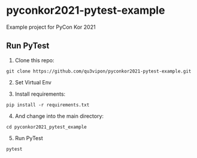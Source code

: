 # pyconkor2021-pytest-example
Example project for PyCon Kor 2021

## Run PyTest
1. Clone this repo:
```
git clone https://github.com/qu3vipon/pyconkor2021-pytest-example.git
```

2. Set Virtual Env

3. Install requirements:
```
pip install -r requirements.txt
```

4. And change into the main directory:
```
cd pyconkor2021_pytest_example
```

5. Run PyTest
```
pytest
```
